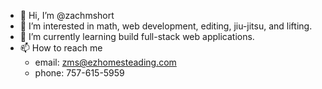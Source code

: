 - 👋 Hi, I’m @zachmshort
- 👀 I’m interested in math, web development, editing, jiu-jitsu, and lifting. 
- 🌱 I’m currently learning build full-stack web applications. 
- 📫 How to reach me
    - email: zms@ezhomesteading.com
    - phone: 757-615-5959
